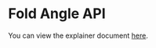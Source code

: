 Fold Angle API
=============

You can view the explainer document [here](https://github.com/SamsungInternet/Explainers/blob/master/Foldables/FoldState.md).
